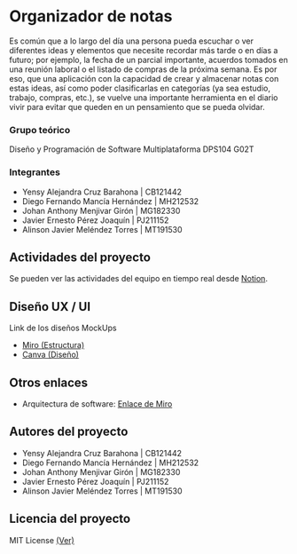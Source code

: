 # Organizador de notas
Es común que a lo largo del día una persona pueda escuchar o ver diferentes ideas y elementos que necesite recordar más tarde o en días a futuro; por ejemplo, la fecha de un parcial importante, acuerdos tomados en una reunión laboral o el listado de compras de la próxima semana. Es por eso, que una aplicación con la capacidad de crear y almacenar notas con estas ideas, así como poder clasificarlas en categorías (ya sea estudio, trabajo, compras, etc.), se vuelve una importante herramienta en el diario vivir para evitar que queden en un pensamiento que se pueda olvidar.

### Grupo teórico
Diseño y Programación de Software Multiplataforma DPS104 G02T

### Integrantes 
- Yensy Alejandra Cruz Barahona | CB121442
- Diego Fernando Mancía Hernández | MH212532
- Johan Anthony Menjivar Girón | MG182330
- Javier Ernesto Pérez Joaquín | PJ211152
- Alinson Javier Meléndez Torres | MT191530

## Actividades del proyecto
Se pueden ver las actividades del equipo en tiempo real desde [Notion](https://www.notion.so/1ed6fd0707e844f09bd068d4d75c9fe1?v=7c012bed3fe4485794c810662ae2bd97&pvs=4).

## Diseño UX / UI
Link de los diseños MockUps
- [Miro (Estructura)](https://miro.com/app/board/uXjVKkW1F_g=/)
- [Canva (Diseño)](https://www.canva.com/design/DAGPeUzrZwU/l7OBp7R6fiz037-JUOKw6w/edit)

## Otros enlaces
- Arquitectura de software: [Enlace de Miro](https://miro.com/app/board/uXjVKkZXFnY=/)

## Autores del proyecto
- Yensy Alejandra Cruz Barahona | CB121442
- Diego Fernando Mancía Hernández | MH212532
- Johan Anthony Menjivar Girón | MG182330
- Javier Ernesto Pérez Joaquín | PJ211152
- Alinson Javier Meléndez Torres | MT191530

## Licencia del proyecto
MIT License [(Ver)](LICENSE)
